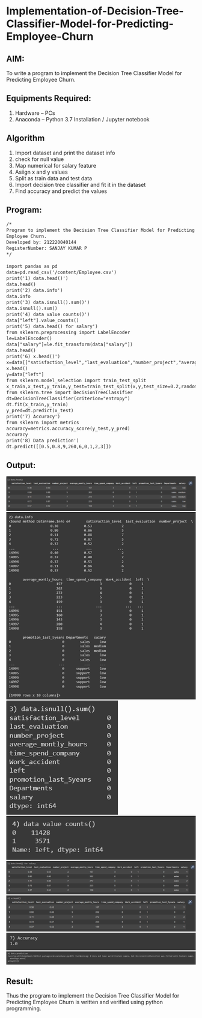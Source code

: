 # Implementation-of-Decision-Tree-Classifier-Model-for-Predicting-Employee-Churn

## AIM:
To write a program to implement the Decision Tree Classifier Model for Predicting Employee Churn.

## Equipments Required:
1. Hardware – PCs
2. Anaconda – Python 3.7 Installation / Jupyter notebook

## Algorithm
1. Import dataset and print the dataset info
2. check for null value
3. Map numerical for salary feature
4. Asiign x and y values
5. Split as train data and test data
6. Import decision tree classifier and fit it in the dataset
7. Find accuracy and predict the values


## Program:
```
/*
Program to implement the Decision Tree Classifier Model for Predicting Employee Churn.
Developed by: 212220040144
RegisterNumber: SANJAY KUMAR P
*/

import pandas as pd
data=pd.read_csv('/content/Employee.csv')
print('1) data.head()')
data.head()
print('2) data.info')
data.info
print('3) data.isnull().sum()')
data.isnull().sum()
print('4) data value counts()')
data["left"].value_counts()
print('5) data.head() for salary')
from sklearn.preprocessing import LabelEncoder
le=LabelEncoder()
data["salary"]=le.fit_transform(data["salary"])
data.head()
print('6) x.head()')
x=data[["satisfaction_level","last_evaluation","number_project","average_montly_hours","time_spend_company","Work_accident","left","promotion_last_5years","salary"]]
x.head()
y=data["left"]
from sklearn.model_selection import train_test_split
x_train,x_test,y_train,y_test=train_test_split(x,y,test_size=0.2,random_state=10)
from sklearn.tree import DecisionTreeClassifier
dt=DecisionTreeClassifier(criterion="entropy")
dt.fit(x_train,y_train)
y_pred=dt.predict(x_test)
print('7) Accuracy')
from sklearn import metrics
accuracy=metrics.accuracy_score(y_test,y_pred)
accuracy
print('8) Data prediction')
dt.predict([[0.5,0.8,9,260,6,0,1,2,3]])
```

## Output:
![1](images/1.png)
![2](images/2.png)
![3](images/3.png)
![4](images/4.png)
![5](images/5.png)
![6](images/6.png)
![7](images/7.png)
![8](images/8.png)


## Result:
Thus the program to implement the  Decision Tree Classifier Model for Predicting Employee Churn is written and verified using python programming.
